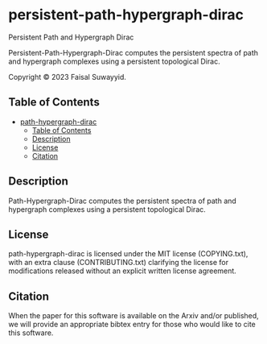 # persistent-path-hypergraph-dirac
Persistent Path and Hypergraph Dirac

Persistent-Path-Hypergraph-Dirac computes the persistent spectra of path and hypergraph complexes using a persistent topological Dirac.

Copyright © 2023 Faisal Suwayyid.

## Table of Contents

- [path-hypergraph-dirac](#path-hypergraph-dirac)
  - [Table of Contents](#table-of-contents)
  - [Description](#description)
  - [License](#license)
  - [Citation](#citation)

## Description

Path-Hypergraph-Dirac computes the persistent spectra of path and hypergraph complexes using a persistent topological Dirac.

## License

path-hypergraph-dirac is licensed under the MIT license (COPYING.txt), with an extra clause (CONTRIBUTING.txt) clarifying the license for modifications released without an explicit written license agreement.

## Citation

When the paper for this software is available on the Arxiv and/or published, we will provide an appropriate bibtex entry for those who would like to cite this software.


